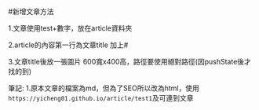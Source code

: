

#新增文章方法

1.文章使用test+數字，放在article資料夾

2.article的內容第一行為文章title  加上#

3.文章title後放一張圖片 600寬x400高，路徑要使用絕對路徑(因pushState後才找的到)





筆記:
1.原本文章的檔案為md，但為了SEO所以改為html，使用`https://yicheng01.github.io/article/test1`及可連到文章
